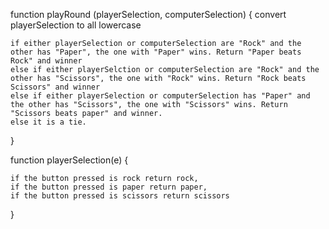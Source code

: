 function playRound (playerSelection, computerSelection) {
    convert playerSelection to all lowercase

    if either playerSelection or computerSelection are "Rock" and the other has "Paper", the one with "Paper" wins. Return "Paper beats Rock" and winner
    else if either playerSelction or computerSelection are "Rock" and the other has "Scissors", the one with "Rock" wins. Return "Rock beats Scissors" and winner
    else if either playerSelection or computerSelection has "Paper" and the other has "Scissors", the one with "Scissors" wins. Return "Scissors beats paper" and winner. 
    else it is a tie.
}

function playerSelection(e) {

    if the button pressed is rock return rock,
    if the button pressed is paper return paper,
    if the button pressed is scissors return scissors
}